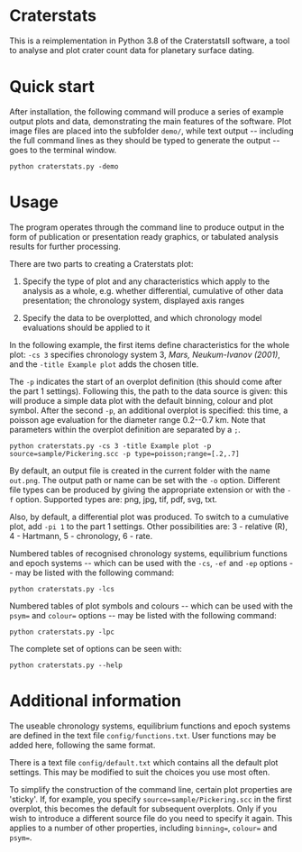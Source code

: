 
# Craterstats

This is a reimplementation in Python 3.8 of the CraterstatsII software, a tool to analyse and plot crater count data for planetary surface dating.
 
# Quick start

After installation, the following command will produce a series of example output plots and data, demonstrating the main features of the software. Plot image files are placed into the subfolder `demo/`, while text output -- including the full command lines as they should be typed to generate the output -- goes to the terminal window.

    python craterstats.py -demo


# Usage

The program operates through the command line to produce output in the form of publication or presentation ready graphics, or tabulated analysis results for further processing.

There are two parts to creating a Craterstats plot:

1. Specify the type of plot and any characteristics which apply to the analysis as a whole, e.g. whether differential, cumulative of other data presentation; the chronology system, displayed axis ranges

2. Specify the data to be overplotted, and which chronology model evaluations should be applied to it



In the following example, the first items define characteristics for the whole plot: `-cs 3` specifies chronology system 3, *Mars, Neukum-Ivanov (2001)*, and the `-title Example plot` adds the chosen title.

The `-p` indicates the start of an overplot definition (this should come after the part 1 settings). Following this, the path to the data source is given: this will produce a simple data plot with the default binning, colour and plot symbol. After the second `-p`, an additional overplot is specified: this time, a poisson age evaluation for the diameter range 0.2--0.7 km. Note that parameters within the overplot definition are separated by a `;`.  

    python craterstats.py -cs 3 -title Example plot -p source=sample/Pickering.scc -p type=poisson;range=[.2,.7]

By default, an output file is created in the current folder with the name `out.png`. The output path or name can be set with the `-o` option.  Different file types can be produced by giving the appropriate extension or with the `-f` option. Supported types are: png, jpg, tif, pdf, svg, txt.

Also, by default, a differential plot was produced. To switch to a cumulative plot, add `-pi 1` to the part 1 settings. Other possibilities are: 3 - relative (R), 4 - Hartmann, 5 - chronology, 6 - rate.

Numbered tables of recognised chronology systems, equilibrium functions and epoch systems -- which can be used with the `-cs`, `-ef` and `-ep` options -- may be listed with the following command:

    python craterstats.py -lcs

Numbered tables of plot symbols and colours -- which can be used with the `psym=` and `colour=` options -- may be listed with the following command:

    python craterstats.py -lpc

The complete set of options can be seen with:

    python craterstats.py --help

# Additional information

The useable chronology systems, equilibrium functions and epoch systems are defined in the text file `config/functions.txt`. User functions may be added here, following the same format.

There is a text file `config/default.txt` which contains all the default plot settings. This may be modified to suit the choices you use most often.

To simplify the construction of the command line, certain plot properties are 'sticky'. If, for example, you specify `source=sample/Pickering.scc` in the first overplot, this becomes the default for subsequent overplots. Only if you wish to introduce a different source file do you need to specify it again. This applies to a number of other properties, including `binning=`, `colour=` and `psym=`.



